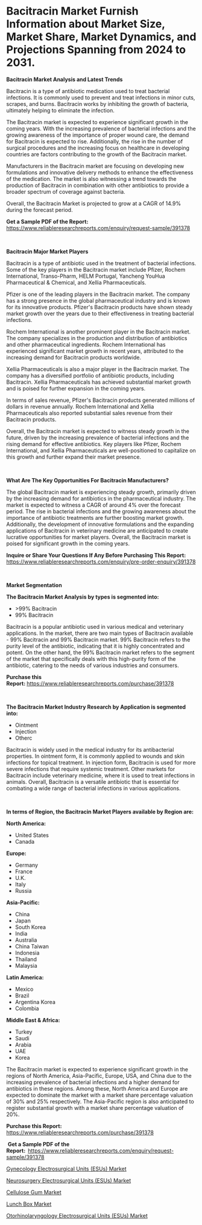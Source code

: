 <p><h1>Bacitracin Market Furnish Information about Market Size, Market Share, Market Dynamics, and Projections Spanning from 2024 to 2031.</h1></p><p><strong>Bacitracin Market Analysis and Latest Trends</strong></p>
<p><p>Bacitracin is a type of antibiotic medication used to treat bacterial infections. It is commonly used to prevent and treat infections in minor cuts, scrapes, and burns. Bacitracin works by inhibiting the growth of bacteria, ultimately helping to eliminate the infection.</p><p>The Bacitracin market is expected to experience significant growth in the coming years. With the increasing prevalence of bacterial infections and the growing awareness of the importance of proper wound care, the demand for Bacitracin is expected to rise. Additionally, the rise in the number of surgical procedures and the increasing focus on healthcare in developing countries are factors contributing to the growth of the Bacitracin market.</p><p>Manufacturers in the Bacitracin market are focusing on developing new formulations and innovative delivery methods to enhance the effectiveness of the medication. The market is also witnessing a trend towards the production of Bacitracin in combination with other antibiotics to provide a broader spectrum of coverage against bacteria.</p><p>Overall, the Bacitracin Market is projected to grow at a CAGR of 14.9% during the forecast period.</p></p>
<p><strong>Get a Sample PDF of the Report:&nbsp;</strong> <a href="https://www.reliableresearchreports.com/enquiry/request-sample/391378">https://www.reliableresearchreports.com/enquiry/request-sample/391378</a></p>
<p>&nbsp;</p>
<p><strong>Bacitracin Major Market Players</strong></p>
<p><p>Bacitracin is a type of antibiotic used in the treatment of bacterial infections. Some of the key players in the Bacitracin market include Pfizer, Rochem International, Transo-Pharm, HELM Portugal, Yancheng YouHua Pharmaceutical & Chemical, and Xellia Pharmaceuticals.</p><p>Pfizer is one of the leading players in the Bacitracin market. The company has a strong presence in the global pharmaceutical industry and is known for its innovative products. Pfizer's Bacitracin products have shown steady market growth over the years due to their effectiveness in treating bacterial infections.</p><p>Rochem International is another prominent player in the Bacitracin market. The company specializes in the production and distribution of antibiotics and other pharmaceutical ingredients. Rochem International has experienced significant market growth in recent years, attributed to the increasing demand for Bacitracin products worldwide.</p><p>Xellia Pharmaceuticals is also a major player in the Bacitracin market. The company has a diversified portfolio of antibiotic products, including Bacitracin. Xellia Pharmaceuticals has achieved substantial market growth and is poised for further expansion in the coming years.</p><p>In terms of sales revenue, Pfizer's Bacitracin products generated millions of dollars in revenue annually. Rochem International and Xellia Pharmaceuticals also reported substantial sales revenue from their Bacitracin products.</p><p>Overall, the Bacitracin market is expected to witness steady growth in the future, driven by the increasing prevalence of bacterial infections and the rising demand for effective antibiotics. Key players like Pfizer, Rochem International, and Xellia Pharmaceuticals are well-positioned to capitalize on this growth and further expand their market presence.</p></p>
<p>&nbsp;</p>
<p><strong>What Are The Key Opportunities For Bacitracin Manufacturers?</strong></p>
<p><p>The global Bacitracin market is experiencing steady growth, primarily driven by the increasing demand for antibiotics in the pharmaceutical industry. The market is expected to witness a CAGR of around 4% over the forecast period. The rise in bacterial infections and the growing awareness about the importance of antibiotic treatments are further boosting market growth. Additionally, the development of innovative formulations and the expanding applications of Bacitracin in veterinary medicine are anticipated to create lucrative opportunities for market players. Overall, the Bacitracin market is poised for significant growth in the coming years.</p></p>
<p><strong>Inquire or Share Your Questions If Any Before Purchasing This Report:</strong> <a href="https://www.reliableresearchreports.com/enquiry/pre-order-enquiry/391378">https://www.reliableresearchreports.com/enquiry/pre-order-enquiry/391378</a></p>
<p>&nbsp;</p>
<p><strong>Market Segmentation</strong></p>
<p><strong>The Bacitracin Market Analysis by types is segmented into:</strong></p>
<p><ul><li>>99% Bacitracin</li><li>99% Bacitracin</li></ul></p>
<p><p>Bacitracin is a popular antibiotic used in various medical and veterinary applications. In the market, there are two main types of Bacitracin available - 99% Bacitracin and 99% Bacitracin market. 99% Bacitracin refers to the purity level of the antibiotic, indicating that it is highly concentrated and potent. On the other hand, the 99% Bacitracin market refers to the segment of the market that specifically deals with this high-purity form of the antibiotic, catering to the needs of various industries and consumers.</p></p>
<p><strong>Purchase this Report:&nbsp;</strong><a href="https://www.reliableresearchreports.com/purchase/391378">https://www.reliableresearchreports.com/purchase/391378</a></p>
<p>&nbsp;</p>
<p><strong>The Bacitracin Market Industry Research by Application is segmented into:</strong></p>
<p><ul><li>Ointment</li><li>Injection</li><li>Otherc</li></ul></p>
<p><p>Bacitracin is widely used in the medical industry for its antibacterial properties. In ointment form, it is commonly applied to wounds and skin infections for topical treatment. In injection form, Bacitracin is used for more severe infections that require systemic treatment. Other markets for Bacitracin include veterinary medicine, where it is used to treat infections in animals. Overall, Bacitracin is a versatile antibiotic that is essential for combating a wide range of bacterial infections in various applications.</p></p>
<p>&nbsp;</p>
<p><strong>In terms of Region, the Bacitracin Market Players available by Region are:</strong></p>
<p>
    <p> <strong> North America: </strong>
        <ul>
            <li>United States</li>
            <li>Canada</li>
        </ul>
        </p> 
    <p> <strong> Europe: </strong>
        <ul>
            <li>Germany</li>
            <li>France</li>
            <li>U.K.</li>
            <li>Italy</li>
            <li>Russia</li>
        </ul>
        </p> 
    <p> <strong> Asia-Pacific: </strong>
        <ul>
            <li>China</li>
            <li>Japan</li>
            <li>South Korea</li>
            <li>India</li>
            <li>Australia</li>
            <li>China Taiwan</li>
            <li>Indonesia</li>
            <li>Thailand</li>
            <li>Malaysia</li>
        </ul>
        </p> 
    <p> <strong> Latin America: </strong>
        <ul>
            <li>Mexico</li>
            <li>Brazil</li>
            <li>Argentina Korea</li>
            <li>Colombia</li>
        </ul>
        </p> 
    <p> <strong> Middle East & Africa: </strong>
        <ul>
            <li>Turkey</li>
            <li>Saudi</li>
            <li>Arabia</li>
            <li>UAE</li>
            <li>Korea</li>
        </ul>
    </p>
    </p>
<p><p>The Bacitracin market is expected to experience significant growth in the regions of North America, Asia-Pacific, Europe, USA, and China due to the increasing prevalence of bacterial infections and a higher demand for antibiotics in these regions. Among these, North America and Europe are expected to dominate the market with a market share percentage valuation of 30% and 25% respectively. The Asia-Pacific region is also anticipated to register substantial growth with a market share percentage valuation of 20%.</p></p>
<p><strong>Purchase this Report: </strong><a href="https://www.reliableresearchreports.com/purchase/391378">https://www.reliableresearchreports.com/purchase/391378</a></p>
<p>&nbsp;<strong>Get a Sample PDF of the Report:&nbsp;&nbsp;</strong><a href="https://www.reliableresearchreports.com/enquiry/request-sample/391378">https://www.reliableresearchreports.com/enquiry/request-sample/391378</a></p>
<p><strong></strong></p>
<p><p><a href="https://woozy-pyroraptor-a1f.notion.site/Gynecology-Electrosurgical-Units-ESUs-Market-Size-Reflecting-a-Forecast-Till-2031-Market-By-Type--e8156125876641c8a7ca57c04fe75409">Gynecology Electrosurgical Units (ESUs) Market</a></p><p><a href="https://rainy-horn-d69.notion.site/Neurosurgery-Electrosurgical-Units-ESUs-Market-Size-Focuses-on-Market-Dynamics-In-Depth-Analysis--7ee3e4feac9f490383c992cdf2761e5a">Neurosurgery Electrosurgical Units (ESUs) Market</a></p><p><a href="https://view.publitas.com/reportprime-1/cellulose-gum-market-size-focuses-on-market-dynamics-in-depth-analysis-and-future-projections-of-its-market-forecasted-for-period-from-2024-to-2031/">Cellulose Gum Market</a></p><p><a href="https://view.publitas.com/reportprime-1/lunch-box-market-size-focuses-on-market-dynamics-in-depth-analysis-and-future-projections-of-its-market-forecasted-for-period-from-2024-to-2031/">Lunch Box Market</a></p><p><a href="https://woozy-pyroraptor-a1f.notion.site/Otorhinolaryngology-Electrosurgical-Units-ESUs-Market-Size-Growth-Outlook-from-2024-to-2031-proj-c4dc4d059b3c42109f7cb093b57785c0">Otorhinolaryngology Electrosurgical Units (ESUs) Market</a></p></p>